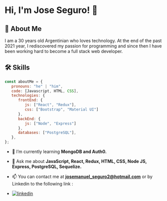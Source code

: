 # Hi, I'm Jose Seguro! 👋


## 🚀 About Me
I am a 30 years old Argentinian who loves technology. At the end of the past 2021 year, I rediscovered my passion for programming and since then I have been working hard to become a full stack web developer.
## 🛠 Skills
```javascript
const aboutMe = {
   pronouns: "he" | "him",
   code: [Javascript, HTML, CSS],
   technologies: {
      frontEnd: {
         js: ["React", "Redux"],
         css: ["Bootstrap", "Material UI"]
      },
      backEnd: {
         js: ["Node", "Express"]
      },
      databases: ["PostgreSQL"],
   },
};
```

- 🌱 I’m currently learning **MongoDB and Auth0.**

- 💬 Ask me about **JavaScript, React, Redux, HTML, CSS, Node JS, Express, PostgreSQL, Sequelize.**

- 📫 You can contact me at **josemanuel_seguro2@hotmail.com** or by Linkedin to the following link :

- [![linkedin](https://img.shields.io/badge/linkedin-0A66C2?style=for-the-badge&logo=linkedin&logoColor=white)](https://www.linkedin.com/in/josemanuelseguro-webdev/)

